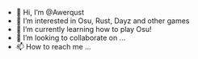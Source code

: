 - 👋 Hi, I’m @Awerqust
- 👀 I’m interested in Osu, Rust, Dayz and other games
- 🌱 I’m currently learning how to play Osu!
- 💞️ I’m looking to collaborate on ...
- 📫 How to reach me ...

<!---
Awerqust/Awerqust is a ✨ special ✨ repository because its `README.md` (this file) appears on your GitHub profile.
You can click the Preview link to take a look at your changes.
--->
